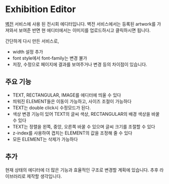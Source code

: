 # Exhibition Editor
[벽전](https://github.com/boostcampwm-2021/web14-salondesrefuses) 서비스에 사용 된 전시회 에디터입니다.
벽전 서비스에서는 등록된 artwork를 가져와서 보여준 반면 현 에디터에서는 이미지를 업로드하시고 클릭하시면 됩니다.

간단하게 다시 만든 서비스로,
- width 설정 추가
- font style에서 font-family는 변경 불가
- 저장, 수정으로 페이지에 결과를 보여주거나 변경
등의 차이점이 있습니다.

## 주요 기능
- TEXT, RECTANGULAR, IMAGE를 에디터에 띄울 수 있다
- 띄워진 ELEMENT들은 이동이 가능하고, 사이즈 조절이 가능하다
- TEXT는 double click시 수정모드가 된다.
- 색상 변경 기능이 있어 TEXT의 글씨 색상, RECTANGULAR의 배경 색상을 바꿀 수 있다
- TEXT는 정렬을 왼쪽, 중앙, 오른쪽 바꿀 수 있으며 글씨 크기를 조절할 수 있다
- z-index를 사용하여 겹치는 ELEMENT의 값을 조정해 줄 수 있다
- 모든 ELEMENT는 삭제가 가능하다

## 추가
현재 상태의 에디터에 더 많은 기능과 효율적인 구조로 변경할 계획에 있습니다. 추후 라이브러리로 제작할 생각입니다.
